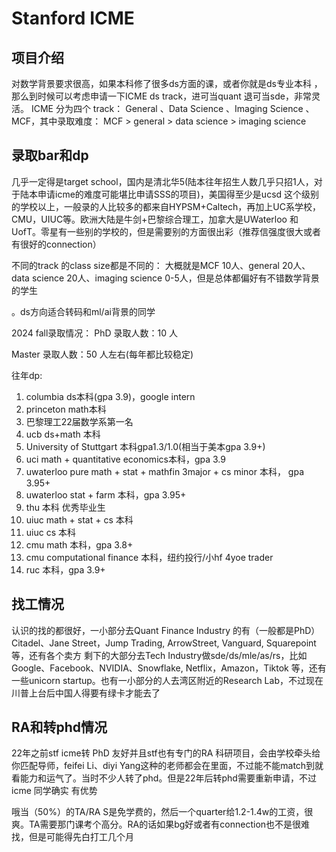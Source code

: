 # Stanford ICME

## 项目介绍
对数学背景要求很高，如果本科修了很多ds方面的课，或者你就是ds专业本科
，那么到时候可以考虑申请一下ICME ds track，进可当quant 退可当sde，非常灵活。 ICME 分为四个 track：
General 、Data Science
、Imaging Science
、MCF，其中录取难度： MCF > general > data science > imaging science


## 录取bar和dp
几乎一定得是target school，国内是清北华5(陆本往年招生人数几乎只招1人，对于陆本申请icme的难度可能堪比申请SSS的项目)，美国得至少是ucsd 这个级别的学校以上，一般录的人比较多的都来自HYPSM+Caltech，再加上UC系学校，CMU，UIUC等。欧洲大陆是牛剑+巴黎综合理工，加拿大是UWaterloo 和UofT。零星有一些别的学校的，但是需要别的方面很出彩（推荐信强度很大或者有很好的connection）


不同的track 的class size都是不同的：
大概就是MCF 10人、general 20人、data science 20人、imaging science 0-5人，但是总体都偏好有不错数学背景的学生

。ds方向适合转码和ml/ai背景的同学

2024 fall录取情况： PhD 录取人数：10 人

Master 录取人数：50 人左右(每年都比较稳定)

往年dp: 

1. columbia ds本科(gpa 3.9)，google  intern
2. princeton math本科
3. 巴黎理工22届数学系第一名
4. ucb ds+math 本科
5. University of Stuttgart 本科gpa1.3/1.0(相当于美本gpa 3.9+)
6. uci math + quantitative economics本科，gpa 3.9
7. uwaterloo pure math + stat + mathfin 3major + cs minor 本科， gpa 3.95+
8. uwaterloo stat + farm 本科，gpa 3.95+
9. thu 本科 优秀毕业生
10. uiuc math + stat + cs 本科
11. uiuc cs 本科
12. cmu math 本科，gpa 3.8+
13. cmu computational finance 本科，纽约投行/小hf 4yoe trader
14. ruc 本科，gpa 3.9+


## 找工情况
认识的找的都很好，一小部分去Quant Finance Industry 的有（一般都是PhD） Citadel、Jane Street，Jump Trading, ArrowStreet, Vanguard, Squarepoint等，还有各个卖方
剩下的大部分去Tech Industry做sde/ds/mle/as/rs，比如 Google、Facebook、NVIDIA、Snowflake, Netflix，Amazon，Tiktok 等，还有一些unicorn startup。也有一小部分的人去湾区附近的Research Lab，不过现在川普上台后中国人得要有绿卡才能去了


## RA和转phd情况

 22年之前stf icme转 PhD 友好并且stf也有专门的RA 科研项目，会由学校牵头给你匹配导师，feifei Li、diyi Yang这种的老师都会在里面，不过能不能match到就看能力和运气了。当时不少人转了phd。但是22年后转phd需要重新申请，不过icme 同学确实
有优势

哦当（50%）的TA/RA S是免学费的，然后一个quarter给1.2-1.4w的工资，很爽。TA需要那门课考个高分。RA的话如果bg好或者有connection也不是很难找，但是可能得先白打工几个月
